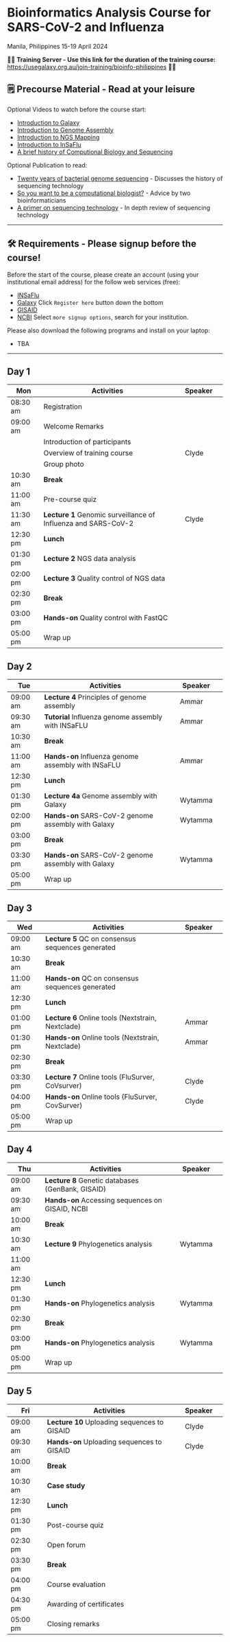 # Bioinformatics Analysis Course for SARS-CoV-2 and Influenza

Manila, Philippines 15-19 April 2024

📣📣 **Training Server - Use this link for the duration of the training course:** https://usegalaxy.org.au/join-training/bioinfo-philippines 📣📣

## 🗒️ Precourse Material - Read at your leisure 

Optional Videos to watch before the course start:
- [Introduction to Galaxy](https://www.youtube.com/watch?v=64oS5uXVRV0)
- [Introduction to Genome Assembly](https://youtu.be/-EX_G1griZE?si=iQMFxHw7OJtg-VbD)
- [Introduction to NGS Mapping](https://www.youtube.com/watch?v=zuRF_uPTY-Q)
- [Introduction to InSaFlu](https://youtu.be/8AGaNrCGmtI?si=bYhk5-lFBGjaEAQF)
- [A brief history of Computional Biology and Sequencing](https://youtu.be/idl6oq-MxbM?si=A3ShRWdwoVkjgXqk&t=575)

Optional Publication to read:
- [Twenty years of bacterial genome sequencing](https://www.nature.com/articles/nrmicro3565) - Discusses the history of sequencing technology
- [So you want to be a computational biologist?](https://www.nature.com/articles/nbt.2740) - Advice by two bioinformaticians
- [A primer on sequencing technology](https://www.nature.com/articles/nrg2626) - In depth review of sequencing technology

---
## 🛠️ Requirements - Please signup before the course!

Before the start of the course, please create an account (using your institutional email address) for the follow web services (free):

- [INSaFlu](https://insaflu.insa.pt/accounts/register/) 
- [Galaxy](https://usegalaxy.org.au/login/start) Click `Register here` button down the bottom
- [GISAID](https://gisaid.org/register/)
- [NCBI](https://account.ncbi.nlm.nih.gov/signup/) Select `more signup options`, search for your institution.

Please also download the following programs and install on your laptop:

- TBA

---

## Day 1 

| **Mon** | **Activities** |     | **Speaker** |     |
|---|---|---|---|---|
| 08:30 am | Registration |     |     |     |
| 09:00 am | Welcome Remarks |     |     |     |
|     | Introduction of participants |     |     |     |
|     | Overview of training course |     | Clyde |     |
|     | Group photo |     |     |     |
| 10:30 am | **Break** |     |     |     |
| 11:00 am | Pre-course quiz |     |     |     |
| 11:30 am | **Lecture 1** Genomic surveillance of Influenza and SARS-CoV-2 |     | Clyde |     |
| 12:30 pm | **Lunch** |     |     |     |
| 01:30 pm | **Lecture 2** NGS data analysis |     |     |     |
| 02:00 pm | **Lecture 3** Quality control of NGS data |     |     |     |
| 02:30 pm | **Break** |     |     |     |
| 03:00 pm | **Hands-on** Quality control with FastQC |     |     |     |
| 05:00 pm | Wrap up |     |     |     |     |

## Day 2

| **Tue** | **Activities** |     | **Speaker** |     |
|---|---|---|---|---|
| 09:00 am | **Lecture 4** Principles of genome assembly |     | Ammar |
| 09:30 am | **Tutorial** Influenza genome assembly with INSaFLU |     | Ammar |
| 10:30 am | **Break** |     |     |
| 11:00 am | **Hands-on** Influenza genome assembly with INSaFLU |     | Ammar |
| 12:30 pm | **Lunch** |     |     |
| 01:30 pm | **Lecture 4a** Genome assembly with Galaxy |     | Wytamma |
| 02:00 pm | **Hands-on** SARS-CoV-2 genome assembly with Galaxy |     | Wytamma |
| 03:00 pm | **Break** |     |     |
| 03:30 pm | **Hands-on** SARS-CoV-2 genome assembly with Galaxy |     | Wytamma |
| 05:00 pm | Wrap up |     |     |

## Day 3

| **Wed** | **Activities** |     | **Speaker** |     |
|---|---|---|---|---|
| 09:00 am | **Lecture 5** QC on consensus sequences generated |     |     |
| 10:30 am | **Break** |     |     |
| 11:00 am | **Hands-on** QC on consensus sequences generated |     |     |
| 12:30 pm | **Lunch** |     |     |
| 01:00 pm | **Lecture 6** Online tools (Nextstrain, Nextclade) |     | Ammar |
| 01:30 pm | **Hands-on** Online tools (Nextstrain, Nextclade) |     | Ammar |
| 02:30 pm | **Break** |     |     |
| 03:30 pm | **Lecture** **7** Online tools (FluSurver, CoVsurver) |     | Clyde |
| 04:00 pm | **Hands-on** Online tools (FluSurver, CovSurver) |     | Clyde |
| 05:00 pm | Wrap up |     |     |

## Day 4

| **Thu** | **Activities** |     | **Speaker** |     |
|---|---|---|---|---|
| 09:00 am | **Lecture** **8** Genetic databases (GenBank, GISAID) |     |     |
| 09:30 am | **Hands-on** Accessing sequences on GISAID, NCBI |     |     |
| 10:00 am | **Break** |     |     |
| 10:30 am | **Lecture 9** Phylogenetics analysis |     | Wytamma |
| 11:00 am |     |     |     |
| 12:30 pm | **Lunch** |     |     |
| 01:30 pm | **Hands-on** Phylogenetics analysis |     | Wytamma |
| 02:30 pm | **Break** |     |     |
| 03:00 pm | **Hands-on** Phylogenetics analysis |     | Wytamma |
| 05:00 pm | Wrap up |     |     |

## Day 5

| **Fri** | **Activities** |     | **Speaker** |     |
|---|---|---|---|---|
| 09:00 am | **Lecture 10** Uploading sequences to GISAID |     | Clyde |     |
| 09:30 am | **Hands-on** Uploading sequences to GISAID |     | Clyde |     |
| 10:00 am | **Break** |     |     |     |     |
| 10:30 am | **Case study** |     |     |     |     |
| 12:30 pm | **Lunch** |     |     |     |     |
| 01:30 pm | Post-course quiz |     |     |     |     |
| 02:30 pm | Open forum |     |     |     |     |
| 03:30 pm | **Break** |     |     |     |     |
| 04:00 pm | Course evaluation |     |     |     |     |
| 04:30 pm | Awarding of certificates |     |     |     |     |
| 05:00 pm | Closing remarks |     |     |     |     |
